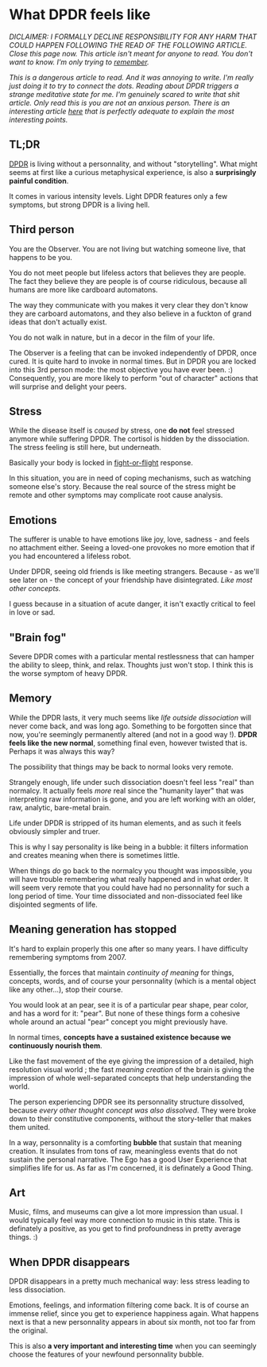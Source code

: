 # What DPDR feels like


_DICLAIMER: I FORMALLY DECLINE RESPONSIBILITY FOR ANY HARM THAT COULD HAPPEN FOLLOWING THE READ OF THE FOLLOWING ARTICLE. Close this page now. This article isn't meant for anyone to read. You don't want to know. I'm only trying to [remember](#On-being-a-former-sufferer-of-DPDR)._

_This is a dangerous article to read. And it was annoying to write. I'm really just doing it to try to connect the dots. Reading about DPDR triggers a strange meditative state for me. I'm genuinely scared to write that shit article. Only read this is you are not an anxious person. There is an interesting article [here](https://www.theatlantic.com/health/archive/2014/12/enlightenments-evil-twin/383726/) that is perfectly adequate to explain the most interesting points._


## TL;DR

[DPDR](https://en.wikipedia.org/wiki/Depersonalization-derealization_disorder) is living without a personnality, and without "storytelling". What might seems at first like a curious metaphysical experience, is also a **surprisingly painful condition**.

It comes in various intensity levels. Light DPDR features only a few symptoms, but strong DPDR is a living hell.


## Third person

You are the Observer.
You are not living but watching someone live, that happens to be you.

You do not meet people but lifeless actors that believes they are people. The fact they believe they are people is of course ridiculous, because all humans are more like cardboard automatons.

The way they communicate with you makes it very clear they don't know they are carboard automatons, and they also believe in a fuckton of grand ideas that don't actually exist.

You do not walk in nature, but in a decor in the film of your life.

The Observer is a feeling that can be invoked independently of DPDR, once cured.
It is quite hard to invoke in normal times. But in DPDR you are locked into this 3rd person mode: the most objective you have ever been. :)
Consequently, you are more likely to perform "out of character" actions that will surprise and delight your peers.


## Stress

While the disease itself is _caused_ by stress, one **do not** feel stressed anymore while suffering DPDR.
The cortisol is hidden by the dissociation. The stress feeling is still here, but underneath.

Basically your body is locked in [fight-or-flight](https://en.wikipedia.org/wiki/Fight-or-flight_response) response.

In this situation, you are in need of coping mechanisms, such as watching someone else's story. Because the real source of the stress might be remote and other symptoms may complicate root cause analysis.


## Emotions

The sufferer is unable to have emotions like joy, love, sadness - and feels no attachment either.
Seeing a loved-one provokes no more emotion that if you had encountered a lifeless robot.

Under DPDR, seeing old friends is like meeting strangers. Because - as we'll see later on - the concept of your friendship have disintegrated. _Like most other concepts._

I guess because in a situation of acute danger, it isn't exactly critical to feel in love or sad.


## "Brain fog"

Severe DPDR comes with a particular mental restlessness that can hamper the ability to sleep, think, and relax. Thoughts just won't stop. I think this is the worse symptom of heavy DPDR.


## Memory

While the DPDR lasts, it very much seems like _life outside dissociation_ will never come back, and was long ago. Something to be forgotten since that now, you're seemingly permanently altered (and not in a good way !). **DPDR feels like the new normal**, something final even, however twisted that is. Perhaps it was always this way?

The possibility that things may be back to normal looks very remote.

Strangely enough, life under such dissociation doesn't feel less "real" than normalcy. It actually feels _more_ real since the "humanity layer" that was interpreting raw information is gone, and you are left working with an older, raw, analytic, bare-metal brain. 

Life under DPDR is stripped of its human elements, and as such it feels obviously simpler and truer.

This is why I say personality is like being in a bubble: it filters information and creates meaning when there is sometimes little.

When things _do_ go back to the normalcy you thought was impossible, you will have trouble remembering what really happened and in what order. It will seem very remote that you could have had no personnality for such a long period of time. Your time dissociated and non-dissociated feel like disjointed segments of life.


## Meaning generation has stopped

It's hard to explain properly this one after so many years. I have difficulty remembering symptoms from 2007.

Essentially, the forces that maintain _continuity of meaning_ for things, concepts, words, and of course your personnality (which is a mental object like any other...), stop their course.

You would look at an pear, see it is of a particular pear shape, pear color, and has a word for it: "pear". 
But none of these things form a cohesive whole around an actual "pear" concept you might previously have.

In normal times, **concepts have a sustained existence because we continuously nourish them**.

Like the fast movement of the eye giving the impression of a detailed, high resolution visual world ; the fast _meaning creation_ of the brain is giving the impression of whole well-separated concepts that help understanding the world.

The person experiencing DPDR see its personnality structure dissolved, because _every other thought concept was also dissolved_. They were broke down to their constitutive components, without the story-teller that makes them united.

In a way, personnality is a comforting **bubble** that sustain that meaning creation. It insulates from tons of raw, meaningless events that do not sustain the personal narrative. The Ego has a good User Experience that simplifies life for us. As far as I'm concerned, it is definately a Good Thing.


## Art

Music, films, and museums can give a lot more impression than usual. I would typically feel way more connection to music in this state.
This is definately a positive, as you get to find profoundness in pretty average things. :)


## When DPDR disappears

DPDR disappears in a pretty much mechanical way: less stress leading to less dissociation.

Emotions, feelings, and information filtering come back. It is of course an immense relief, since you get to experience happiness again.
What happens next is that a new personnality appears in about six month, not too far from the original.

This is also **a very important and interesting time** when you can seemingly choose the features of your newfound personnality bubble.
